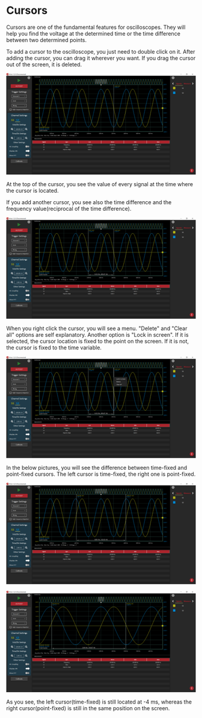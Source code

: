 # Cursors

Cursors are one of the fundamental features for oscilloscopes. They will help you find the voltage at the determined time or the time difference between two determined points.

To add a cursor to the oscilloscope, you just need to double click on it. After adding the cursor, you can drag it wherever you want. If you drag the cursor out of the screen, it is deleted.  

![](../../../../../.gitbook/assets/image%20%2864%29.png)

At the top of the cursor, you see the value of every signal at the time where the cursor is located. 

If you add another cursor, you see also the time difference and the frequency value\(reciprocal of the time difference\).

![](../../../../../.gitbook/assets/image%20%28119%29.png)

When you right click the cursor, you will see a menu. "Delete" and "Clear all" options are self explanatory. Another option is "Lock in screen". If it is selected, the cursor location is fixed to the point on the screen. If it is not,  the cursor is fixed to the time variable. 

![](../../../../../.gitbook/assets/image%20%2895%29.png)

In the below pictures, you will see the difference between time-fixed and point-fixed cursors. The left cursor is time-fixed, the right one is point-fixed.

![](../../../../../.gitbook/assets/image%20%28150%29.png)

![](../../../../../.gitbook/assets/image%20%2832%29.png)

As you see, the left cursor\(time-fixed\) is still located at -4 ms, whereas the right cursor\(point-fixed\) is still in the same position on the screen.



